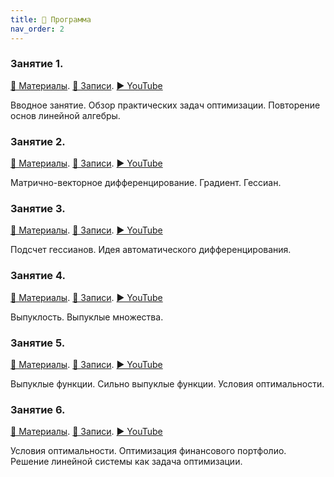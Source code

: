 ```yaml
---
title: 🚀 Программа
nav_order: 2
---
```


### Занятие 1.
[📄 Материалы](/presentations/1.pdf). [📝 Записи](/notes/1.pdf). [▶️ YouTube](https://youtu.be/PA-EpxsI30E) 

Вводное занятие. Обзор практических задач оптимизации. Повторение основ линейной алгебры.

### Занятие 2.
[📄 Материалы](/presentations/2.pdf). [📝 Записи](/notes/2.pdf). [▶️ YouTube](https://youtu.be/K0bPcj5468Q) 

Матрично-векторное дифференцирование. Градиент. Гессиан.

### Занятие 3.
[📄 Материалы](/presentations/3.pdf). [📝 Записи](/notes/3.pdf). [▶️ YouTube](https://youtu.be/4iSTtr9U6zs) 

Подсчет гессианов. Идея автоматического дифференцирования.

### Занятие 4.
[📄 Материалы](/presentations/4.pdf). [📝 Записи](/notes/4.pdf). [▶️ YouTube](https://youtu.be/wldAS7visAI) 

Выпуклость. Выпуклые множества.

### Занятие 5.
[📄 Материалы](/presentations/5.pdf). [📝 Записи](/notes/5.pdf). [▶️ YouTube](https://youtu.be/igK--QhRdrE) 

Выпуклые функции. Сильно выпуклые функции. Условия оптимальности. 

### Занятие 6.
[📄 Материалы](/presentations/6.pdf). [📝 Записи](/notes/6.pdf). [▶️ YouTube](https://youtu.be/lqz5Au01jWs) 

Условия оптимальности. Оптимизация финансового портфолио. Решение линейной системы как задача оптимизации.